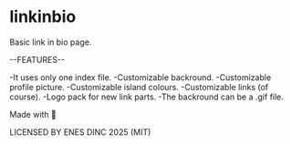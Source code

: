 # linkinbio
Basic link in bio page.

--FEATURES--

-It uses only one index file.
-Customizable backround.
-Customizable profile picture.
-Customizable island colours.
-Customizable links (of course).
-Logo pack for new link parts.
-The backround can be a .gif file.

Made with 💖

LICENSED BY ENES DINC 2025 (MIT)
